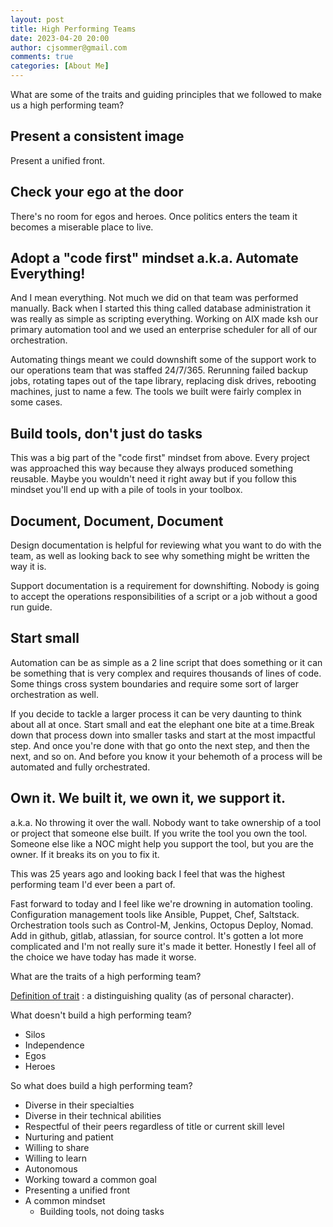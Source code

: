 ```yaml
---
layout: post
title: High Performing Teams
date: 2023-04-20 20:00
author: cjsommer@gmail.com
comments: true
categories: [About Me]
---
```


What are some of the traits and guiding principles that we followed to make us a high performing team?

## Present a consistent image

Present a unified front.

## Check your ego at the door

There's no room for egos and heroes. Once politics enters the team it becomes a miserable place to live. 

## Adopt a "code first" mindset a.k.a. Automate Everything!

And I mean everything. Not much we did on that team was performed manually. Back when I started this thing called database administration it was really as simple as scripting everything. Working on AIX made ksh our primary automation tool and we used an enterprise scheduler for all of our orchestration.

Automating things meant we could downshift some of the support work to our operations team that was staffed 24/7/365. Rerunning failed backup jobs, rotating tapes out of the tape library, replacing disk drives, rebooting machines, just to name a few. The tools we built were fairly complex in some cases. 

## Build tools, don't just do tasks

This was a big part of the "code first" mindset from above. Every project was approached this way because they always produced something reusable. Maybe you wouldn't need it right away but if you follow this mindset you'll end up with a pile of tools in your toolbox. 

## Document, Document, Document

Design documentation is helpful for reviewing what you want to do with the team, as well as looking back to see why something might be written the way it is.

Support documentation is a requirement for downshifting. Nobody is going to accept the operations responsibilities of a script or a job without a good run guide.

## Start small

Automation can be as simple as a 2 line script that does something or it can be something that is very complex and requires thousands of lines of code. Some things cross system boundaries and require some sort of larger orchestration as well. 

If you decide to tackle a larger process it can be very daunting to think about all at once. Start small and eat the elephant one bite at a time.Break down that process down into smaller tasks and start at the most impactful step. And once you're done with that go onto the next step, and then the next, and so on. And before you know it your behemoth of a process will be automated and fully orchestrated.

## Own it. We built it, we own it, we support it.  

a.k.a. No throwing it over the wall. Nobody want to take ownership of a tool or project that someone else built. If you write the tool you own the tool. Someone else like a NOC might help you support the tool, but you are the owner. If it breaks its on you to fix it. 



This was 25 years ago and looking back I feel that was the highest performing team I'd ever been a part of.

Fast forward to today and I feel like we're drowning in automation tooling. Configuration management tools like Ansible, Puppet, Chef, Saltstack. Orchestration tools such as Control-M, Jenkins, Octopus Deploy, Nomad. Add in github, gitlab, atlassian, for source control. It's gotten a lot more complicated and I'm not really sure it's made it better. Honestly I feel all of the choice we have today has made it worse. 





What are the traits of a high performing team? 

[Definition of trait](https://www.merriam-webster.com/dictionary/trait) : a distinguishing quality (as of personal character).

What doesn't build a high performing team?
- Silos
- Independence
- Egos
- Heroes

So what does build a high performing team?
- Diverse in their specialties
- Diverse in their technical abilities
- Respectful of their peers regardless of title or current skill level
- Nurturing and patient
- Willing to share
- Willing to learn
- Autonomous
- Working toward a common goal
- Presenting a unified front
- A common mindset
    - Building tools, not doing tasks